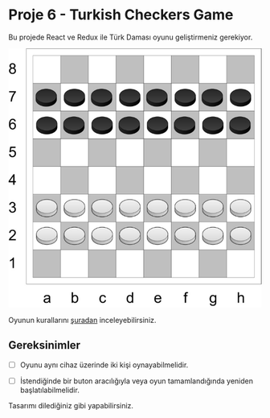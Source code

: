 # Proje 6 - Turkish Checkers Game

Bu projede React ve Redux ile Türk Daması oyunu geliştirmeniz gerekiyor.


![preview](./figures/preview.jpeg)

Oyunun kurallarını [şuradan](https://tr.wikipedia.org/wiki/T%C3%BCrk_damas%C4%B1) inceleyebilirsiniz.


## Gereksinimler

- [ ] Oyunu aynı cihaz üzerinde iki kişi oynayabilmelidir.
- [ ] İstendiğinde bir buton aracılığıyla veya oyun tamamlandığında yeniden başlatılabilmelidir.


Tasarımı dilediğiniz gibi yapabilirsiniz.
